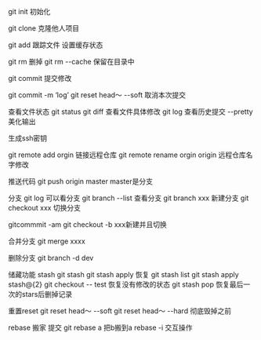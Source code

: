 
git init 初始化

git clone 克隆他人项目

git add 跟踪文件 设置缓存状态

git rm 删掉
git rm --cache 保留在目录中

git commit 提交修改

git commit -m ‘log’
git reset head～ --soft 取消本次提交

查看文件状态
git status
git diff 查看文件具体修改
git log 查看历史提交 --pretty 美化输出

生成ssh密钥

git remote add orgin 链接远程仓库
git remote rename orgin origin 远程仓库名字修改

推送代码
git push origin master master是分支



分支
git log 可以看分支
git branch --list 查看分支
git branch xxx 新建分支
git checkout xxx 切换分支

gitcommmit -am 
git checkout -b  xxx新建并且切换

合并分支
git merge xxxx

删除分支
git branch -d dev


储藏功能
stash
git stash
git stash apply 恢复
git stash list
git stash apply stash@{2}
git checkout -- test 恢复没有修改的状态
git stash pop 恢复最后一次的stars后删掉记录

重置reset
git reset head～ --soft
git reset head～ --hard 彻底毁掉之前

rebase 搬家 提交
git rebase a 把b搬到a
rebase -i 交互操作